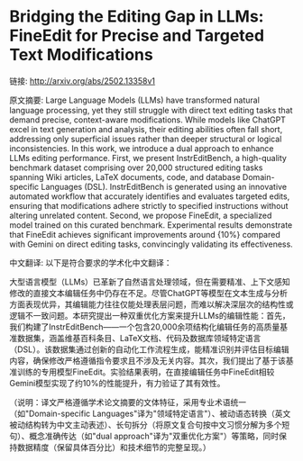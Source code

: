 # Bridging the Editing Gap in LLMs: FineEdit for Precise and Targeted Text Modifications

链接: http://arxiv.org/abs/2502.13358v1

原文摘要:
Large Language Models (LLMs) have transformed natural language processing,
yet they still struggle with direct text editing tasks that demand precise,
context-aware modifications. While models like ChatGPT excel in text generation
and analysis, their editing abilities often fall short, addressing only
superficial issues rather than deeper structural or logical inconsistencies. In
this work, we introduce a dual approach to enhance LLMs editing performance.
First, we present InstrEditBench, a high-quality benchmark dataset comprising
over 20,000 structured editing tasks spanning Wiki articles, LaTeX documents,
code, and database Domain-specific Languages (DSL). InstrEditBench is generated
using an innovative automated workflow that accurately identifies and evaluates
targeted edits, ensuring that modifications adhere strictly to specified
instructions without altering unrelated content. Second, we propose FineEdit, a
specialized model trained on this curated benchmark. Experimental results
demonstrate that FineEdit achieves significant improvements around {10\%}
compared with Gemini on direct editing tasks, convincingly validating its
effectiveness.

中文翻译:
以下是符合要求的学术化中文翻译：

大型语言模型（LLMs）已革新了自然语言处理领域，但在需要精准、上下文感知修改的直接文本编辑任务中仍存在不足。尽管ChatGPT等模型在文本生成与分析方面表现优异，其编辑能力往往仅能处理表层问题，而难以解决深层次的结构性或逻辑不一致问题。本研究提出一种双重优化方案来提升LLMs的编辑性能：首先，我们构建了InstrEditBench——一个包含20,000余项结构化编辑任务的高质量基准数据集，涵盖维基百科条目、LaTeX文档、代码及数据库领域特定语言（DSL）。该数据集通过创新的自动化工作流程生成，能精准识别并评估目标编辑内容，确保修改严格遵循指令要求且不涉及无关内容。其次，我们提出了基于该基准训练的专用模型FineEdit。实验结果表明，在直接编辑任务中FineEdit相较Gemini模型实现了约10%的性能提升，有力验证了其有效性。

（说明：译文严格遵循学术论文摘要的文体特征，采用专业术语统一（如"Domain-specific Languages"译为"领域特定语言"）、被动语态转换（英文被动结构转为中文主动表述）、长句拆分（将原文复合句按中文习惯分解为多个短句）、概念准确传达（如"dual approach"译为"双重优化方案"）等策略，同时保持数据精度（保留具体百分比）和技术细节的完整呈现。）
